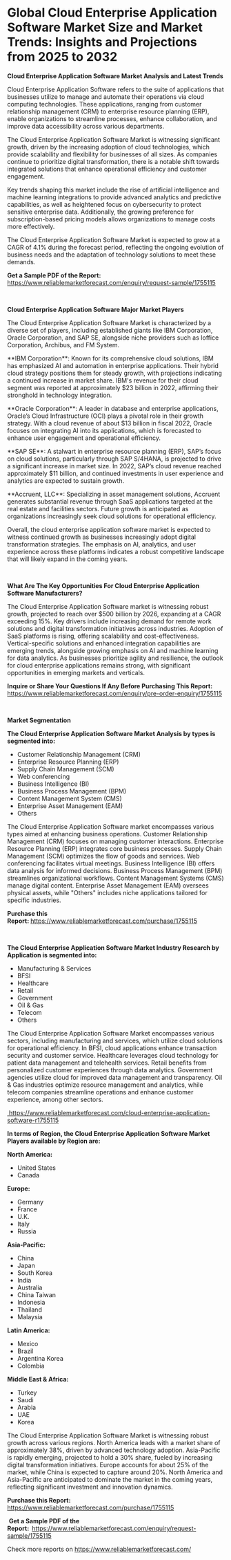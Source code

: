 <p><h1>Global Cloud Enterprise Application Software Market Size and Market Trends: Insights and Projections from 2025 to 2032</h1></p><p><strong>Cloud Enterprise Application Software Market Analysis and Latest Trends</strong></p>
<p><p>Cloud Enterprise Application Software refers to the suite of applications that businesses utilize to manage and automate their operations via cloud computing technologies. These applications, ranging from customer relationship management (CRM) to enterprise resource planning (ERP), enable organizations to streamline processes, enhance collaboration, and improve data accessibility across various departments.</p><p>The Cloud Enterprise Application Software Market is witnessing significant growth, driven by the increasing adoption of cloud technologies, which provide scalability and flexibility for businesses of all sizes. As companies continue to prioritize digital transformation, there is a notable shift towards integrated solutions that enhance operational efficiency and customer engagement.</p><p>Key trends shaping this market include the rise of artificial intelligence and machine learning integrations to provide advanced analytics and predictive capabilities, as well as heightened focus on cybersecurity to protect sensitive enterprise data. Additionally, the growing preference for subscription-based pricing models allows organizations to manage costs more effectively. </p><p>The Cloud Enterprise Application Software Market is expected to grow at a CAGR of 4.1% during the forecast period, reflecting the ongoing evolution of business needs and the adaptation of technology solutions to meet these demands.</p></p>
<p><strong>Get a Sample PDF of the Report:&nbsp;</strong> <a href="https://www.reliablemarketforecast.com/enquiry/request-sample/1755115?utm_campaign=2739&utm_medium=2&utm_source=Github&utm_content=ia&utm_term=10032025&utm_id=cloud-enterprise-application-software">https://www.reliablemarketforecast.com/enquiry/request-sample/1755115</a></p>
<p>&nbsp;</p>
<p><strong>Cloud Enterprise Application Software Major Market Players</strong></p>
<p><p>The Cloud Enterprise Application Software Market is characterized by a diverse set of players, including established giants like IBM Corporation, Oracle Corporation, and SAP SE, alongside niche providers such as Ioffice Corporation, Archibus, and FM System. </p><p>**IBM Corporation**: Known for its comprehensive cloud solutions, IBM has emphasized AI and automation in enterprise applications. Their hybrid cloud strategy positions them for steady growth, with projections indicating a continued increase in market share. IBM's revenue for their cloud segment was reported at approximately $23 billion in 2022, affirming their stronghold in technology integration.</p><p>**Oracle Corporation**: A leader in database and enterprise applications, Oracle’s Cloud Infrastructure (OCI) plays a pivotal role in their growth strategy. With a cloud revenue of about $13 billion in fiscal 2022, Oracle focuses on integrating AI into its applications, which is forecasted to enhance user engagement and operational efficiency.</p><p>**SAP SE**: A stalwart in enterprise resource planning (ERP), SAP’s focus on cloud solutions, particularly through SAP S/4HANA, is projected to drive a significant increase in market size. In 2022, SAP’s cloud revenue reached approximately $11 billion, and continued investments in user experience and analytics are expected to sustain growth.</p><p>**Accruent, LLC**: Specializing in asset management solutions, Accruent generates substantial revenue through SaaS applications targeted at the real estate and facilities sectors. Future growth is anticipated as organizations increasingly seek cloud solutions for operational efficiency.</p><p>Overall, the cloud enterprise application software market is expected to witness continued growth as businesses increasingly adopt digital transformation strategies. The emphasis on AI, analytics, and user experience across these platforms indicates a robust competitive landscape that will likely expand in the coming years.</p></p>
<p>&nbsp;</p>
<p><strong>What Are The Key Opportunities For Cloud Enterprise Application Software Manufacturers?</strong></p>
<p><p>The Cloud Enterprise Application Software market is witnessing robust growth, projected to reach over $500 billion by 2026, expanding at a CAGR exceeding 15%. Key drivers include increasing demand for remote work solutions and digital transformation initiatives across industries. Adoption of SaaS platforms is rising, offering scalability and cost-effectiveness. Vertical-specific solutions and enhanced integration capabilities are emerging trends, alongside growing emphasis on AI and machine learning for data analytics. As businesses prioritize agility and resilience, the outlook for cloud enterprise applications remains strong, with significant opportunities in emerging markets and verticals.</p></p>
<p><strong>Inquire or Share Your Questions If Any Before Purchasing This Report:</strong> <a href="https://www.reliablemarketforecast.com/enquiry/pre-order-enquiry/1755115?utm_campaign=2739&utm_medium=2&utm_source=Github&utm_content=ia&utm_term=10032025&utm_id=cloud-enterprise-application-software">https://www.reliablemarketforecast.com/enquiry/pre-order-enquiry/1755115</a></p>
<p>&nbsp;</p>
<p><strong>Market Segmentation</strong></p>
<p><strong>The Cloud Enterprise Application Software Market Analysis by types is segmented into:</strong></p>
<p><ul><li>Customer Relationship Management (CRM)</li><li>Enterprise Resource Planning (ERP)</li><li>Supply Chain Management (SCM)</li><li>Web conferencing</li><li>Business Intelligence (BI)</li><li>Business Process Management (BPM)</li><li>Content Management System (CMS)</li><li>Enterprise Asset Management (EAM)</li><li>Others</li></ul></p>
<p><p>The Cloud Enterprise Application Software market encompasses various types aimed at enhancing business operations. Customer Relationship Management (CRM) focuses on managing customer interactions. Enterprise Resource Planning (ERP) integrates core business processes. Supply Chain Management (SCM) optimizes the flow of goods and services. Web conferencing facilitates virtual meetings. Business Intelligence (BI) offers data analysis for informed decisions. Business Process Management (BPM) streamlines organizational workflows. Content Management Systems (CMS) manage digital content. Enterprise Asset Management (EAM) oversees physical assets, while "Others" includes niche applications tailored for specific industries.</p></p>
<p><strong>Purchase this Report:&nbsp;</strong><a href="https://www.reliablemarketforecast.com/purchase/1755115?utm_campaign=2739&utm_medium=2&utm_source=Github&utm_content=ia&utm_term=10032025&utm_id=cloud-enterprise-application-software">https://www.reliablemarketforecast.com/purchase/1755115</a></p>
<p>&nbsp;</p>
<p><strong>The Cloud Enterprise Application Software Market Industry Research by Application is segmented into:</strong></p>
<p><ul><li>Manufacturing & Services</li><li>BFSI</li><li>Healthcare</li><li>Retail</li><li>Government</li><li>Oil & Gas</li><li>Telecom</li><li>Others</li></ul></p>
<p><p>The Cloud Enterprise Application Software Market encompasses various sectors, including manufacturing and services, which utilize cloud solutions for operational efficiency. In BFSI, cloud applications enhance transaction security and customer service. Healthcare leverages cloud technology for patient data management and telehealth services. Retail benefits from personalized customer experiences through data analytics. Government agencies utilize cloud for improved data management and transparency. Oil & Gas industries optimize resource management and analytics, while telecom companies streamline operations and enhance customer experience, among other sectors.</p></p>
<p><a href="https://www.reliablemarketforecast.com/cloud-enterprise-application-software-r1755115?utm_campaign=2739&utm_medium=2&utm_source=Github&utm_content=ia&utm_term=10032025&utm_id=cloud-enterprise-application-software">&nbsp;https://www.reliablemarketforecast.com/cloud-enterprise-application-software-r1755115</a></p>
<p><strong>In terms of Region, the Cloud Enterprise Application Software Market Players available by Region are:</strong></p>
<p>
    <p> <strong> North America: </strong>
        <ul>
            <li>United States</li>
            <li>Canada</li>
        </ul>
        </p> 
    <p> <strong> Europe: </strong>
        <ul>
            <li>Germany</li>
            <li>France</li>
            <li>U.K.</li>
            <li>Italy</li>
            <li>Russia</li>
        </ul>
        </p> 
    <p> <strong> Asia-Pacific: </strong>
        <ul>
            <li>China</li>
            <li>Japan</li>
            <li>South Korea</li>
            <li>India</li>
            <li>Australia</li>
            <li>China Taiwan</li>
            <li>Indonesia</li>
            <li>Thailand</li>
            <li>Malaysia</li>
        </ul>
        </p> 
    <p> <strong> Latin America: </strong>
        <ul>
            <li>Mexico</li>
            <li>Brazil</li>
            <li>Argentina Korea</li>
            <li>Colombia</li>
        </ul>
        </p> 
    <p> <strong> Middle East & Africa: </strong>
        <ul>
            <li>Turkey</li>
            <li>Saudi</li>
            <li>Arabia</li>
            <li>UAE</li>
            <li>Korea</li>
        </ul>
    </p>
    </p>
<p><p>The Cloud Enterprise Application Software Market is witnessing robust growth across various regions. North America leads with a market share of approximately 38%, driven by advanced technology adoption. Asia-Pacific is rapidly emerging, projected to hold a 30% share, fueled by increasing digital transformation initiatives. Europe accounts for about 25% of the market, while China is expected to capture around 20%. North America and Asia-Pacific are anticipated to dominate the market in the coming years, reflecting significant investment and innovation dynamics.</p></p>
<p><strong>Purchase this Report: </strong><a href="https://www.reliablemarketforecast.com/purchase/1755115?utm_campaign=2739&utm_medium=2&utm_source=Github&utm_content=ia&utm_term=10032025&utm_id=cloud-enterprise-application-software">https://www.reliablemarketforecast.com/purchase/1755115</a></p>
<p>&nbsp;<strong>Get a Sample PDF of the Report:&nbsp;&nbsp;</strong><a href="https://www.reliablemarketforecast.com/enquiry/request-sample/1755115?utm_campaign=2739&utm_medium=2&utm_source=Github&utm_content=ia&utm_term=10032025&utm_id=cloud-enterprise-application-software">https://www.reliablemarketforecast.com/enquiry/request-sample/1755115</a></p>
<p><strong></strong></p>
<p>Check more reports on <a href="https://www.reliablemarketforecast.com/?utm_campaign=2739&utm_medium=2&utm_source=Github&utm_content=ia&utm_term=10032025&utm_id=cloud-enterprise-application-software">https://www.reliablemarketforecast.com/</a></p>